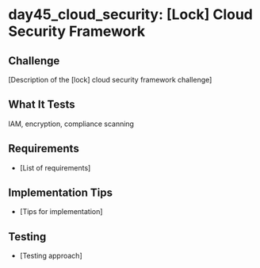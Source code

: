 # day45_cloud_security: [Lock] Cloud Security Framework

## Challenge
[Description of the [lock] cloud security framework challenge]

## What It Tests
IAM, encryption, compliance scanning

## Requirements
- [List of requirements]

## Implementation Tips
- [Tips for implementation]

## Testing
- [Testing approach]
